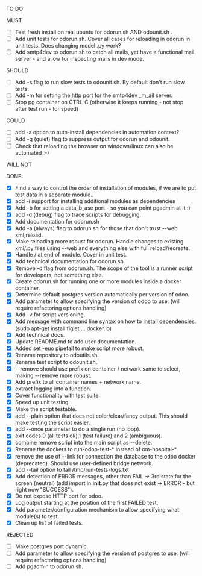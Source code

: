 TO DO:

MUST

- [ ] Test fresh install on real ubuntu for odorun.sh AND odounit.sh .
- [ ] Add unit tests for odorun.sh. Cover all cases for reloading in odorun in unit tests. Does changing model .py work? 
- [ ] Add smtp4dev to odorun.sh to catch all mails, yet have a functional mail server - and allow for inspecting mails in dev mode.

SHOULD
- [ ] Add -s flag to run slow tests to odounit.sh. By default don't run slow tests.
- [ ] Add -m for setting the http port for the smtp4dev _m_ail server.
- [ ] Stop pg container on CTRL-C (otherwise it keeps running - not stop after test run - for speed)

COULD
- [ ] add -a option to auto-install dependencies in automation context?
- [ ] Add -q (quiet) flag to suppress output for odorun and odounit.
- [ ] Check that reloading the browser on windows/linux can also be automated :-)

WILL NOT

DONE:

- [x] Find a way to control the order of installation of modules, if we are to put test data in a separate module..
- [x] add -i support for installing additional modules as dependencies
- [x] Add -b for setting a data_b_ase port - so you can point pgadmin at it :)
- [x] add -d (debug) flag to trace scripts for debugging.
- [x] Add documentation for odorun.sh
- [x] Add -a (always) flag to odorun.sh for those that don't trust --web xml,reload. 
- [x] Make reloading more robust for odorun. Handle changes to existing xml/.py files using --web and everything else with full reload/recreate.
- [x] Handle / at end of module. Cover in unit test.
- [x] Add technical documentation for odorun.sh
- [x] Remove -d flag from odorun.sh. The scope of the tool is a runner script for developers, not something else.
- [x] Create odorun.sh for running one or more modules inside a docker container.
- [x] Determine default postgres version automatically per version of odoo.
- [x] Add parameter to allow specifying the version of odoo to use. (will require refactoring options handling)
- [x] Add -v for script versioning.
- [x] Add message with command line syntax on how to install dependencies. (sudo apt-get install figlet ... docker.io)
- [x] Add technical docs.
- [x] Update README.md to add user documentation.
- [x] Added set -euo pipefail to make script more robust.
- [x] Rename repository to odoutils.sh.
- [x] Rename test script to odounit.sh.
- [x] --remove should use prefix on container / network same to select, making --remove more robust.
- [x] Add prefix to all container names + network name.
- [x] extract logging into a function.
- [x] Cover functionality with test suite.
- [x] Speed up unit testing.
- [x] Make the script testable.
- [x] add --plain option that does not color/clear/fancy output. This should make testing the script easier.
- [x] add --once parameter to do a single run (no loop).
- [x] exit codes 0 (all tests ok),1 (test failure) and 2 (ambiguous).
- [x] combine remove script into the main script as --delete.
- [x] Rename the dockers to run-odoo-test-* instead of om-hospital-*
- [x] remove the use of --link for connection the database to the odoo docker (deprecated). Should use user-defined bridge network.
- [x] add --tail option to tail /tmp/run-tests-logs.txt
- [x] Add detection of ERROR messages, other than FAIL -> 3rd state for the screen (neutral) (add import in __init__.py that does not exist -> ERROR - but right now "SUCCESS").
- [x] Do not expose HTTP port for odoo.
- [x] Log output starting at the position of the first FAILED test.
- [x] Add parameter/configuration mechanism to allow specifying what module(s) to test.
- [x] Clean up list of failed tests.

REJECTED

- [ ] Make postgres port dynamic. 
- [ ] Add parameter to allow specifying the version of postgres to use. (will require refactoring options handling)
- [ ] Add pgadmin to odorun.sh.
